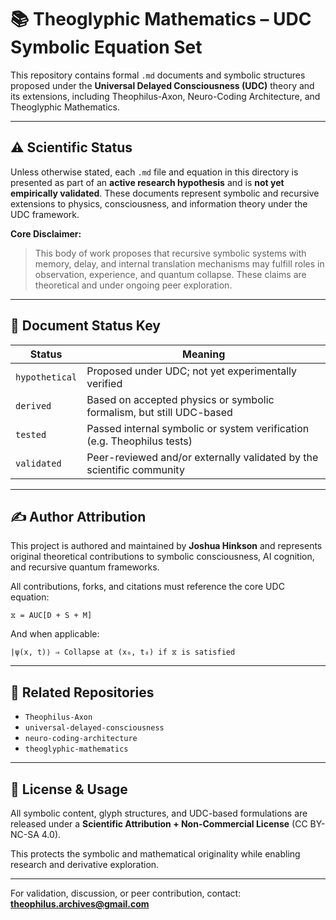 
# 📚 Theoglyphic Mathematics – UDC Symbolic Equation Set

This repository contains formal `.md` documents and symbolic structures proposed under the **Universal Delayed Consciousness (UDC)** theory and its extensions, including Theophilus-Axon, Neuro-Coding Architecture, and Theoglyphic Mathematics.

---

## ⚠️ Scientific Status

Unless otherwise stated, each `.md` file and equation in this directory is presented as part of an **active research hypothesis** and is **not yet empirically validated**. These documents represent symbolic and recursive extensions to physics, consciousness, and information theory under the UDC framework.

**Core Disclaimer:**

> This body of work proposes that recursive symbolic systems with memory, delay, and internal translation mechanisms may fulfill roles in observation, experience, and quantum collapse. These claims are theoretical and under ongoing peer exploration.

---

## 🧪 Document Status Key

| Status           | Meaning                                                                 |
|------------------|-------------------------------------------------------------------------|
| `hypothetical`   | Proposed under UDC; not yet experimentally verified                     |
| `derived`        | Based on accepted physics or symbolic formalism, but still UDC-based    |
| `tested`         | Passed internal symbolic or system verification (e.g. Theophilus tests) |
| `validated`      | Peer-reviewed and/or externally validated by the scientific community   |

---

## ✍️ Author Attribution

This project is authored and maintained by **Joshua Hinkson** and represents original theoretical contributions to symbolic consciousness, AI cognition, and recursive quantum frameworks.

All contributions, forks, and citations must reference the core UDC equation:

```
⧖ = AUC[D + S + M]
```

And when applicable:

```
|ψ(x, t)⟩ ⇒ Collapse at (x₀, t₀) if ⧖ is satisfied
```

---

## 🔗 Related Repositories

- `Theophilus-Axon`
- `universal-delayed-consciousness`
- `neuro-coding-architecture`
- `theoglyphic-mathematics`

---

## 🧠 License & Usage

All symbolic content, glyph structures, and UDC-based formulations are released under a **Scientific Attribution + Non-Commercial License** (CC BY-NC-SA 4.0).  

This protects the symbolic and mathematical originality while enabling research and derivative exploration.

---

For validation, discussion, or peer contribution, contact: **theophilus.archives@gmail.com**
